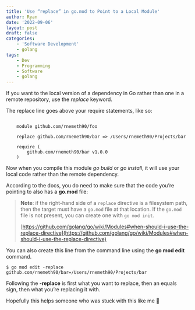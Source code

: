 ```yaml
---
title: 'Use “replace” in go.mod to Point to a Local Module'
author: Ryan
date: '2022-09-06'
layout: post
draft: false
categories:
    - 'Software Development'
    - golang
tags:
    - Dev
    - Programming
    - Software
    - golang
---
```


If you want to the local version of a dependency in Go rather than one in a remote repository, use the *replace* keyword.

The replace line goes above your require statements, like so:

~~~shell

    module github.com/rnemeth90/foo

    replace github.com/rnemeth90/bar => /Users/rnemeth90/Projects/bar

    require (
    	github.com/rnemeth90/bar v1.0.0
    )
~~~
Now when you compile this module *go build* or *go install*, it will use your local code rather than the remote dependency.

According to the docs, you do need to make sure that the code you’re pointing to also has a **go.mod** file:

> **Note**: if the right-hand side of a `replace` directive is a filesystem path, then the target must have a `go.mod` file at that location. If the `go.mod` file is not present, you can create one with `go mod init`.
>
> [https://github.com/golang/go/wiki/Modules#when-should-i-use-the-replace-directive](https://github.com/golang/go/wiki/Modules#when-should-i-use-the-replace-directive)

You can also create this line from the command line using the **go mod edit** command.

    $ go mod edit -replace github.com/rnemeth90/bar=/Users/rnemeth90/Projects/bar

Following the **\-replace** is first what you want to replace, then an equals sign, then what you’re replacing it with.

Hopefully this helps someone who was stuck with this like me 🙂